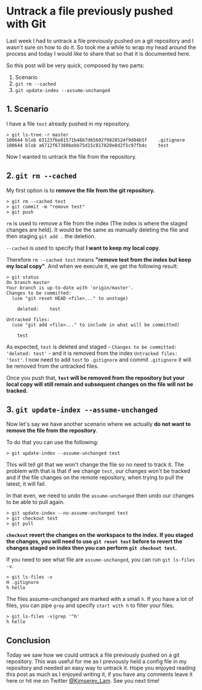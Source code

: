 # Untrack a file previously pushed with Git

Last week I had to untrack a file previously pushed on a git repository and I wasn't sure on how to do it.
So took me a while to wrap my head around the process and today I would like to share that so that it is documented here.

So this post will be very quick, composed by two parts:

 1. Scenario
 2. `git rm --cached`
 3. `git update-index --assume-unchanged`

## 1. Scenario

I have a file `test` already pushed in my repository.

```
> git ls-tree -r master
100644 blob 63123fbe81571b48b7d65602f9828524f9d84b5f	.gitignore
100644 blob a6712f67380bebb75d15c817820e8d2f5c97fb4c	test
```

Now I wanted to untrack the file from the repository.

## 2. `git rm --cached`

My first option is to __remove the file from the git repository.__

```
> git rm --cached test
> git commit -m "remove test"
> git push
```

`rm` is used to remove a file from the index (The index is where the staged changes are held).
It would be the same as manually deleting the file and then staging `git add .` the deletion.

`--cached` is used to specify that __I want to keep my local copy__.

Therefore `rm --cached test` means __"remove test from the index but keep my local copy"__.
And when we execute it, we get the following result:

```
> git status
On branch master
Your branch is up-to-date with 'origin/master'.
Changes to be committed:
  (use "git reset HEAD <file>..." to unstage)

	deleted:    test

Untracked files:
  (use "git add <file>..." to include in what will be committed)

	test
```

As expected, `test` is deleted and staged - `Changes to be committed: 'deleted: test'` - and it is removed from the index `Untracked files: 'test'`.
I now need to add `test` to `.gitignore` and commit `.gitignore` it will be removed from the untracked files.

Once you push that, __`test` will be removed from the repository but your local copy will still remain and subsequent changes on the file will not be tracked.__

## 3. `git update-index --assume-unchanged`

Now let's say we have another scenario where we actually __do not want to remove the file from the repository__.

To do that you can use the following:

```
> git update-index --assume-unchanged test
```

This will tell git that we won't change the file so no need to track it.
The problem with that is that if we change `test`, our changes won't be tracked and if the file changes on the remote repository, when trying to pull the latest, it will fail.

In that even, we need to undo the `assume-unchanged` then undo our changes to be able to pull again.

```
> git update-index --no-assume-unchanged test
> git checkout test
> git pull
```

__`checkout` revert the changes on the workspace to the index. If you staged the changes, you will need to use `git reset test` before to revert the changes staged on index then you can perform `git checkout test`.__ 

If you need to see what file are `assume-unchanged`, you can run `git ls-files -v`.

```
> git ls-files -v
H .gitignore
h hello
```

The files assume-unchanged are marked with a small `h`.
If you have a lot of files, you can pipe `grep` and specify `start with h` to filter your files.

```
> git ls-files -v|grep '^h'
h hello
```

## Conclusion

Today we saw how we could untrack a file previously pushed on a git repository.
This was useful for me as I previously held a config file in my repository and needed an easy way to untrack it.
Hope you enjoyed reading this post as much as I enjoyed writing it, if you have any comments leave it here or hit me on Twitter [@Kimserey_Lam](https://twitter.com/kimserey_lam).
See you next time!
